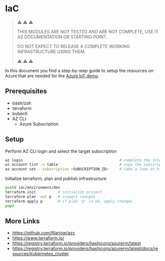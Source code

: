 # IaC

> :warning: :warning: :warning: 
> 
> THIS MODULES ARE NOT TESTED AND ARE NOT COMPLETE, USE IT AS DOCUMENTATION OR STARTING POINT.
> 
> DO NOT EXPECT TO RELEASE A COMPLETE WORKING INFRASTRUCTURE USING THEM.
> 
> :warning: :warning: :warning:

In this document you find a step-by-step guide to setup the resources on Azure that are needed for the [Azure IoT demo](../../06.demo.md).

## Prerequisites

- bash/zsh
- terraform
- kubectl
- AZ CLI
  - Azure Subscription

## Setup

Perform AZ CLI login and select the target subscription

```bash
az login                                            # complete the interactive procedure
az account list -o table                            # copy the subscription id
az account set --subscription <SUBSCRIPTION_ID>     # take a look at https://github.com/filariow/azs
```

Initialize terraform, plan and publish infrastructure

```bash
pushd iac/environment/dev
terraform init          # initialize project
terraform plan -out p   # inspect changes
terraform apply p       # if plan 'p' is ok, apply changes
popd
```

## More Links

- https://github.com/filariow/azs
- https://www.terraform.io/
- https://registry.terraform.io/providers/hashicorp/azurerm/latest
- https://registry.terraform.io/providers/hashicorp/azurerm/latest/docs/resources/kubernetes_cluster
